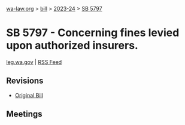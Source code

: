 [wa-law.org](/) > [bill](/bill/) > [2023-24](/bill/2023-24/) > [SB 5797](/bill/2023-24/sb/5797/)

# SB 5797 - Concerning fines levied upon authorized insurers.
[leg.wa.gov](https://app.leg.wa.gov/billsummary?BillNumber=5797&Year=2023&Initiative=false) | [RSS Feed](./rss.xml)

## Revisions
* [Original Bill](1/)

## Meetings